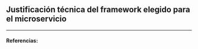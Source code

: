 ## Justificación técnica del framework elegido para el microservicio

<!-- ![](../Img/ "") -->


---
#### Referencias:

[]()

[]()